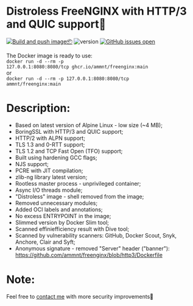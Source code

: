# Distroless FreeNGINX with HTTP/3 and QUIC support🚀

[![Build and push image📦](https://github.com/ammnt/freenginx/actions/workflows/build.yml/badge.svg)](https://github.com/ammnt/freenginx/actions/workflows/build.yml)
![version](https://img.shields.io/badge/version-1.27.1-blue)
[![GitHub issues open](https://img.shields.io/github/issues/ammnt/freenginx.svg)](https://github.com/ammnt/freenginx/issues)

The Docker image is ready to use:<br>
<code>docker run -d --rm -p 127.0.0.1:8080:8080/tcp ghcr.io/ammnt/freenginx:main</code><br>
or<br>
<code>docker run -d --rm -p 127.0.0.1:8080:8080/tcp ammnt/freenginx:main</code>

# Description:

- Based on latest version of Alpine Linux - low size (~4 MB);
- BoringSSL with HTTP/3 and QUIC support;
- HTTP/2 with ALPN support;
- TLS 1.3 and 0-RTT support;
- TLS 1.2 and TCP Fast Open (TFO) support;
- Built using hardening GCC flags;
- NJS support;
- PCRE with JIT compilation;
- zlib-ng library latest version;
- Rootless master process - unprivileged container;
- Async I/O threads module;
- "Distroless" image - shell removed from the image;
- Removed unnecessary modules;
- Added OCI labels and annotations;
- No excess ENTRYPOINT in the image;
- Slimmed version by Docker Slim tool;
- Scanned effiniefficiency result with Dive tool;
- Scanned by vulnerability scanners: GitHub, Docker Scout, Snyk, Anchore, Clair and Syft;
- Anonymous signature - removed "Server" header ("banner"):<br>
https://github.com/ammnt/freenginx/blob/http3/Dockerfile

# Note:

Feel free to <a href="https://github.com/ammnt/freenginx/issues/new">contact me</a> with more security improvements🙋
